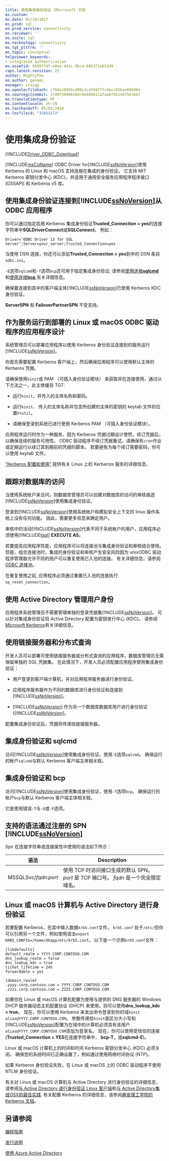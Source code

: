 ```yaml
---
title: 使用集成身份验证 |Microsoft 文档
ms.custom: ''
ms.date: 01/19/2017
ms.prod: sql
ms.prod_service: connectivity
ms.reviewer: ''
ms.suite: sql
ms.technology: connectivity
ms.tgt_pltfrm: ''
ms.topic: conceptual
helpviewer_keywords:
- integrated authentication
ms.assetid: 9499ffdf-e0ee-4d3c-8bca-605371eb52d9
caps.latest.revision: 23
author: MightyPen
ms.author: genemi
manager: craigg
ms.openlocfilehash: c70de16565cd90c3ca594fffcbbcc82bae89b90e
ms.sourcegitcommit: 1740f3090b168c0e809611a7aa6fd514075616bf
ms.translationtype: MT
ms.contentlocale: zh-CN
ms.lasthandoff: 05/03/2018
ms.locfileid: "32853172"
---
```

# <a name="using-integrated-authentication"></a>使用集成身份验证
[!INCLUDE[Driver_ODBC_Download](../../../includes/driver_odbc_download.md)]

[!INCLUDE[msCoName](../../../includes/msconame_md.md)] ODBC Driver for[!INCLUDE[ssNoVersion](../../../includes/ssnoversion_md.md)]使用 Kerberos 的 Linux 和 macOS 支持连接在集成的身份验证。 它支持 MIT Kerberos 密钥分发中心 (KDC)，并适用于通用安全服务应用程序程序接口 (GSSAPI) 和 Kerberos v5 库。
  
## <a name="using-integrated-authentication-to-connect-to-includessnoversionincludesssnoversionmdmd-from-an-odbc-application"></a>使用集成身份验证连接到[!INCLUDE[ssNoVersion](../../../includes/ssnoversion_md.md)]从 ODBC 应用程序  

你可以通过指定启用 Kerberos 集成身份验证**Trusted_Connection = yes**的连接字符串中**SQLDriverConnect**或**SQLConnect**。 例如：  

```
Driver='ODBC Driver 13 for SQL Server';Server=your_server;Trusted_Connection=yes  
```
  
当使用 DSN 连接，你还可以添加**Trusted_Connection = yes**到中的 DSN 条目`odbc.ini`。
  
`-E`选项`sqlcmd`和`-T`选项`bcp`还可用于指定集成身份验证; 请参阅[使用连接**sqlcmd** ](../../../connect/odbc/linux-mac/connecting-with-sqlcmd.md)和[使用连接**bcp** ](../../../connect/odbc/linux-mac/connecting-with-bcp.md)有关详细信息。

确保要连接到其中的客户端主体[!INCLUDE[ssNoVersion](../../../includes/ssnoversion_md.md)]已使用 Kerberos KDC 身份验证。
  
**ServerSPN** 和 **FailoverPartnerSPN** 不受支持。  
  
## <a name="deploying-a-linux-or-macos-odbc-driver-application-designed-to-run-as-a-service"></a>作为服务运行到部署的 Linux 或 macOS ODBC 驱动程序的应用程序设计

系统管理员可以部署应用程序以使用 Kerberos 身份验证连接到的服务运行[!INCLUDE[ssNoVersion](../../../includes/ssnoversion_md.md)]。  
  
你首先需要配置 Kerberos 客户端上，然后确保应用程序可以使用默认主体的 Kerberos 凭据。

请确保使用`kinit`或 PAM （可插入身份验证模块） 来获取并在连接使用，通过以下方法之一，此主体缓存 TGT:  
  
-   运行`kinit`，并传入的主体名称和密码。  
  
-   运行`kinit`、 传入的主体名称并包含所创建的主体的密钥的 keytab 文件的位置`ktutil`。  
  
-   请确保登录到系统已进行使用 Kerberos PAM （可插入身份验证模块）。

应用程序运行时作为一种服务，因为 Kerberos 凭据过期设计使然，续订凭据后，以确保连续的服务可用性。 ODBC 驱动程序不续订凭据重试。请确保有`cron`作业或定期运行以续订其到期前的凭据的脚本。 若要避免为每个续订需要密码，你可以使用 keytab 文件。  
  
[“Kerberos 配置和使用”](http://commons.oreilly.com/wiki/index.php/Linux_in_a_Windows_World/Centralized_Authentication_Tools/Kerberos_Configuration_and_Use) 提供有关 Linux 上的 Kerberize 服务的详细信息。
  
## <a name="tracking-access-to-a-database"></a>跟踪对数据库的访问

当使用系统帐户来访问，则数据库管理员可以创建对数据库的访问的审核痕迹[!INCLUDE[ssNoVersion](../../../includes/ssnoversion_md.md)]使用集成身份验证。  
  
登录到[!INCLUDE[ssNoVersion](../../../includes/ssnoversion_md.md)]使用系统帐户和模拟安全上下文的 linux 操作系统上没有任何功能。 因此，需要更多信息来确定用户。
  
审核中的活动[!INCLUDE[ssNoVersion](../../../includes/ssnoversion_md.md)]代表不同于系统帐户的用户，应用程序必须使用[!INCLUDE[tsql](../../../includes/tsql_md.md)] **EXECUTE AS**。  
  
若要提高应用程序性能，应用程序可以将连接池与集成身份验证和审核结合使用。 但是，组合连接池时，集成的身份验证和审核产生安全风险因为 unixODBC 驱动程序管理器允许不同的用户可以重复使用已入池的连接。 有关详细信息，请参阅 [ODBC 连接池](http://www.unixodbc.org/doc/conn_pool.html)。  

在重复使用之前, 应用程序必须通过重置已入池的连接执行`sp_reset_connection`。  

## <a name="using-active-directory-to-manage-user-identities"></a>使用 Active Directory 管理用户身份

应用程序系统管理员不需要管理单独的登录凭据集[!INCLUDE[ssNoVersion](../../../includes/ssnoversion_md.md)]。 可以针对集成身份验证将 Active Directory 配置为密钥发行中心 (KDC)。 请参阅[Microsoft Kerberos](https://msdn.microsoft.com/en-us/library/windows/desktop/aa378747(v=vs.85).aspx)有关详细信息。

## <a name="using-linked-server-and-distributed-queries"></a>使用链接服务器和分布式查询

开发人员可以部署可使用链接服务器或分布式查询的应用程序，数据库管理员无需保留单独的 SQL 凭据集。 在此情况下，开发人员必须配置应用程序使用集成身份验证：  
  
-   用户登录到客户端计算机，并对应用程序服务器进行身份验证。  
  
-   应用程序服务器作为不同的数据库进行身份验证和连接到[!INCLUDE[ssNoVersion](../../../includes/ssnoversion_md.md)]。  
  
-   [!INCLUDE[ssNoVersion](../../../includes/ssnoversion_md.md)] 作为另一个数据库数据库用户进行身份验证 ([!INCLUDE[ssNoVersion](../../../includes/ssnoversion_md.md)]。  
  
配置集成身份验证后，凭据将传递给链接服务器。  
  
## <a name="integrated-authentication-and-sqlcmd"></a>集成身份验证和 sqlcmd
访问[!INCLUDE[ssNoVersion](../../../includes/ssnoversion_md.md)]使用集成身份验证，使用`-E`选项`sqlcmd`。 确保运行的帐户`sqlcmd`与默认 Kerberos 客户端主体相关联。

## <a name="integrated-authentication-and-bcp"></a>集成身份验证和 bcp
访问[!INCLUDE[ssNoVersion](../../../includes/ssnoversion_md.md)]使用集成身份验证，使用`-T`选项`bcp`。 确保运行的帐户`bcp`与默认 Kerberos 客户端主体相关联。 
  
它是使用错误`-T`与`-U`或`-P`选项。
  
## <a name="supported-syntax-for-an-spn-registered-by-includessnoversionincludesssnoversionmdmd"></a>支持的语法通过注册的 SPN [!INCLUDE[ssNoVersion](../../../includes/ssnoversion_md.md)]

Spn 在连接字符串或连接属性中使用的语法如下所示：  

|语法|Description|  
|----------|---------------|  
|MSSQLSvc/*fqdn*:*port*|使用 TCP 时访问接口生成的默认 SPN。 *port* 是 TCP 端口号。 *fqdn* 是一个完全限定域名。|  
  
## <a name="authenticating-a-linux-or-macos-computer-with-active-directory"></a>Linux 或 macOS 计算机与 Active Directory 进行身份验证

若要配置 Kerberos，在其中输入数据`krb5.conf`文件。 `krb5.conf` 处于`/etc/`但你可以引用另一个文件，例如使用语法`export KRB5_CONFIG=/home/dbapp/etc/krb5.conf`。 以下是一个示例`krb5.conf`文件：  
  
```  
[libdefaults]  
default_realm = YYYY.CORP.CONTOSO.COM  
dns_lookup_realm = false  
dns_lookup_kdc = true  
ticket_lifetime = 24h  
forwardable = yes  
  
[domain_realm]  
.yyyy.corp.contoso.com = YYYY.CORP.CONTOSO.COM  
.zzzz.corp.contoso.com = ZZZZ.CORP.CONTOSO.COM  
```  
  
如果你在 Linux 或 macOS 计算机配置为使用与提供的 DNS 服务器的 Windows DHCP 服务器动态主机配置协议 (DHCP) 来使用，则可以使用**dns_lookup_kdc = true**。 现在，你可以使用 Kerberos 来发出命令登录到你的域`kinit alias@YYYY.CORP.CONTOSO.COM`。 参数传递给`kinit`是区分大小写和[!INCLUDE[ssNoVersion](../../../includes/ssnoversion_md.md)]配置为在域中的计算机必须具有该用户`alias@YYYY.CORP.CONTOSO.COM`添加为登录名。 现在，你可以使用受信任的连接 (**Trusted_Connection = YES**在连接字符串中， **bcp-T**，或**sqlcmd-E**)。  
  
Linux 或 macOS 计算机上的时间和时间 Kerberos 密钥分发中心 (KDC) 必须关闭。 确保您的系统时间已正确设置了，例如通过使用网络时间协议 (NTP)。  

如果 Kerberos 身份验证失败，在 Linux 或 macOS 上的 ODBC 驱动程序不使用 NTLM 身份验证。  

有关对 Linux 或 macOS 计算机与 Active Directory 进行身份验证的详细信息，请参阅[与 Active Directory 进行身份验证 Linux 客户端](http://technet.microsoft.com/magazine/2008.12.linux.aspx#id0060048)和[与 Active Directory集成OSX的最佳实践](http://training.apple.com/pdf/Best_Practices_for_Integrating_OS_X_with_Active_Directory.pdf). 有关配置 Kerberos 的详细信息，请参阅[麻省理工学院的 Kerberos 文档](https://web.mit.edu/kerberos/krb5-1.12/doc/index.html)。

## <a name="see-also"></a>另请参阅  
[编程指南](../../../connect/odbc/linux-mac/programming-guidelines.md)

[发行说明](../../../connect/odbc/linux-mac/release-notes.md)

[使用 Azure Active Directory](../../../connect/odbc/using-azure-active-directory.md)
